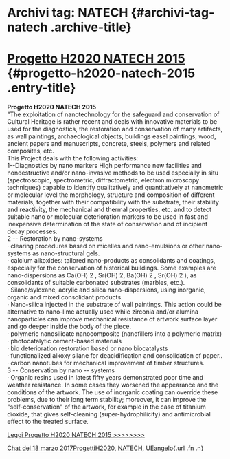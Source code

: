 Archivi tag: NATECH {#archivi-tag-natech .archive-title}
===================

[Progetto H2020 NATECH 2015](index20df.html?p=806) {#progetto-h2020-natech-2015 .entry-title}
==================================================

**Progetto H2020 NATECH 2015**\
"The exploitation of nanotechnology for the safeguard and conservation of Cultural Heritage is rather recent and deals with innovative materials to be used for the diagnostics, the restoration and conservation of many artifacts, as wall paintings, archaeological objects, buildings easel paintings, wood, ancient papers and manuscripts, concrete, steels, polymers and related composites, etc.\
This Project deals with the following activities:\
1--Diagnostics by nano markers High performance new facilities and nondestructive and/or nano-invasive methods to be used especially in situ (spectroscopic, spectrometric, diffractometric, electron microscopy techniques) capable to identify qualitatively and quantitatively at nanometric or molecular level the morphology, structure and composition of different materials, together with their compatibility with the substrate, their stability and reactivity, the mechanical and thermal properties, etc. and to detect suitable nano or molecular deterioration markers to be used in fast and inexpensive determination of the state of conservation and of incipient decay processes.\
2 -- Restoration by nano-systems\
· clearing procedures based on micelles and nano-emulsions or other nano-systems as nano-structural gels.\
· calcium alkoxides: tailored nano-products as consolidants and coatings, especially for the conservation of historical buildings. Some examples are nano-dispersions as Ca(OH) 2 , Sr(OH) 2, Ba(OH) 2 , Sr(OH) 2 ), as consolidants of suitable carbonated substrates (marbles, etc.).\
· Silane/syloxane, acrylic and silica nano-dispersions, using inorganic, organic and mixed consolidant products.\
· Nano-silica injected in the substrate of wall paintings. This action could be alternative to nano-lime actually used while zirconia and/or alumina nanoparticles can improve mechanical resistance of artwork surface layer and go deeper inside the body of the piece.\
· polymeric nanosilicate nanocomposite (nanofillers into a polymeric matrix)\
· photocatalytic cement-based materials\
· bio deterioration restoration based or nano biocatalysts\
· functionalized alkoxy silane for deacidification and consolidation of paper..\
· carbon nanotubes for mechanical improvement of timber structures.\
3 -- Conservation by nano -- systems\
· Organic resins used in latest fifty years demonstrated poor time and weather resistance. In some cases they worsened the appearance and the conditions of the artwork. The use of inorganic coating can override these problems, due to their long term stability; moreover, it can improve the "self-conservation" of the artwork, for example in the case of titanium dioxide, that gives self-cleaning (super-hydrophilicity) and antimicrobial effect to the treated surface.

[Leggi Progetto H2020 NATECH 2015 \>\>\>\>\>\>\>\>](wp-content/uploads/2017/03/Progetto-H2020-NATECH-2015.pdf)

[Chat del 18 marzo 2017](index20df.html?p=806 "Permalink a Progetto H2020 NATECH 2015")[Progetti](index0b40.html?cat=9)[H2020](index3914.html?tag=h2020), [NATECH](indexfb75.html?tag=natech), [UE](index3f45.html?tag=ue)[angelo](indexcd64.html?author=1 "Vedi tutti gli articoli di angelo"){.url .fn .n}
